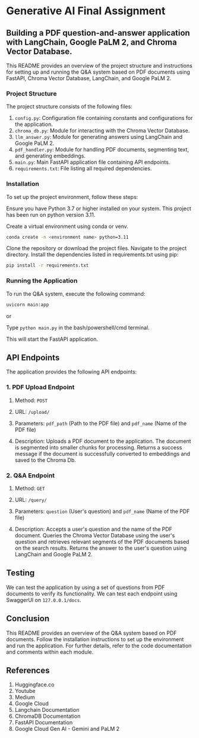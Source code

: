 # Generative AI Final Assignment
## Building a PDF question-and-answer application with LangChain, Google PaLM 2, and Chroma Vector Database.
This README provides an overview of the project structure and instructions for setting up and running the Q&A system based on PDF documents using FastAPI, Chroma Vector Database, LangChain, and Google PaLM 2.

### Project Structure
The project structure consists of the following files:

1. `config.py`: Configuration file containing constants and configurations for the application.
2. `chroma_db.py`: Module for interacting with the Chroma Vector Database.
3. `llm_answer.py`: Module for generating answers using LangChain and Google PaLM 2.
4. `pdf_handler.py`: Module for handling PDF documents, segmenting text, and generating embeddings.
5. `main.py`: Main FastAPI application file containing API endpoints.
6. `requirements.txt`: File listing all required dependencies.

### Installation
To set up the project environment, follow these steps:

Ensure you have Python 3.7 or higher installed on your system.
This project has been run on python version 3.11.

Create a virtual environment using conda or venv.
```bash
conda create -n <environment name> python=3.11
```
Clone the repository or download the project files.
Navigate to the project directory.
Install the dependencies listed in requirements.txt using pip:
```bash
pip install -r requirements.txt
```
### Running the Application
To run the Q&A system, execute the following command:

```bash
uvicorn main:app
```

or 

Type `python main.py` in the bash/powershell/cmd terminal.

This will start the FastAPI application.

## API Endpoints
The application provides the following API endpoints:

### 1. PDF Upload Endpoint
1. Method: `POST`

2. URL: `/upload/`

3. Parameters: `pdf_path` (Path to the PDF file) and `pdf_name` (Name of the PDF file)

4. Description: 
Uploads a PDF document to the application. The document is segmented into smaller chunks for processing. Returns a success message if the document is successfully converted to embeddings and saved to the Chroma Db.

### 2. Q&A Endpoint

1. Method: `GET`

2. URL: `/query/`

3. Parameters: `question` (User's question) and `pdf_name` (Name of the PDF file)

4. Description: 
Accepts a user's question and the name of the PDF document. Queries the Chroma Vector Database using the user's question and retrieves relevant segments of the PDF documents based on the search results. Returns the answer to the user's question using LangChain and Google PaLM 2.

## Testing

We can test the application by using a set of questions from PDF documents to verify its functionality. We can test each endpoint using SwaggerUI on `127.0.0.1/docs`.

## Conclusion
This README provides an overview of the Q&A system based on PDF documents. Follow the installation instructions to set up the environment and run the application. For further details, refer to the code documentation and comments within each module.

## References
1. Huggingface.co
2. Youtube
3. Medium
4. Google Cloud
5. Langchain Documentation
6. ChromaDB Documentation
7. FastAPI Documentation
8. Google Cloud Gen AI - Gemini and PaLM 2